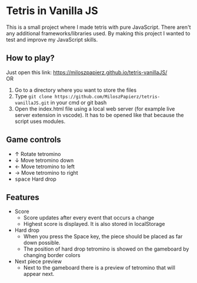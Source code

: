 # Tetris in Vanilla JS
This is a small project where I made tetris with pure JavaScript. There aren't any additional frameworks/libraries used. By making this project I wanted to test and improve my JavaScript skills.

## How to play?
Just open this link: https://miloszpapierz.github.io/tetris-vanillaJS/
</br>OR
1. Go to a directory where you want to store the files
2. Type ```git clone https://github.com/MiloszPapierz/tetris-vanillaJS.git``` in your cmd or git bash
3. Open the index.html file using a local web server (for example live server extension in vscode). It has to be opened like that because the script uses modules.

## Game controls
* &uarr; Rotate tetromino
* &darr; Move tetromino down
* &larr; Move tetromino to left
* &rarr; Move tetromino to right
* <kbd>space</kbd> Hard drop

## Features
* Score
  * Score updates after every event that occurs a change
  * Highest score is displayed. It is also stored in localStorage
* Hard drop
  * When you press the Space key, the piece should be placed as far down possible.
  * The position of hard drop tetromino is showed on the gameboard by changing border colors
* Next piece preview
  * Next to the gameboard there is a preview of tetromino that will appear next.
